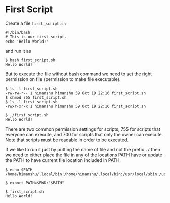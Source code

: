 # First Script

Create a file `first_script.sh`
```
#!/bin/bash
# This is our first script.
echo 'Hello World!'
```
and run it as 
```
$ bash first_script.sh
Hello World!
```

But to execute the file without bash command we need to set the right permission on file (permission to make file executable).
```
$ ls -l first_script.sh 
-rw-rw-r-- 1 himanshu himanshu 59 Oct 19 22:16 first_script.sh
$ chmod 755 first_script.sh 
$ ls -l first_script.sh 
-rwxr-xr-x 1 himanshu himanshu 59 Oct 19 22:16 first_script.sh

$ ./first_script.sh 
Hello World!
```

There are two common permission settings for scripts; 755 for scripts that everyone can execute, and 700 for scripts that only the owner can execute. Note that scripts must be readable in order to be executed.

If we like to run it just by putting the name of file and not the prefix `./` then we need to either place the file in any of the locations PATH have or update the PATH to have current file location included in PATH.

```
$ echo $PATH
/home/himanshu/.local/bin:/home/himanshu/.local/bin:/usr/local/sbin:/usr/local/bin:/usr/sbin:/usr/bin:/sbin:/bin:/usr/games:/usr/local/games:/snap/bin:/snap/bin:/usr/local/go/bin:/snap/bin

$ export PATH=$PWD:"$PATH"

$ first_script.sh 
Hello World!
```